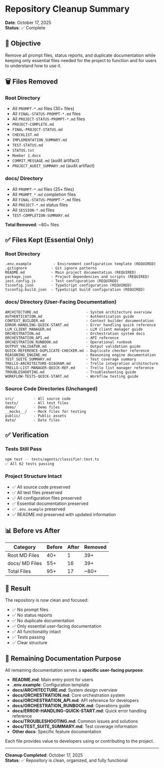 # Repository Cleanup Summary

**Date**: October 17, 2025  
**Status**: ✅ Complete

## 🎯 Objective
Remove all prompt files, status reports, and duplicate documentation while keeping only essential files needed for the project to function and for users to understand how to use it.

## 🗑️ Files Removed

### Root Directory
- All `PROMPT-*.md` files (30+ files)
- All `FINAL-STATUS-PROMPT-*.md` files
- All `PROJECT-STATUS-PROMPT-*.md` files
- `PROJECT-COMPLETE.md`
- `FINAL-PROJECT-STATUS.md`
- `CHECKLIST.md`
- `IMPLEMENTATION_SUMMARY.md`
- `TEST-STATUS.md`
- `STATUS.txt`
- `Member 1.docx`
- `COMMIT_MESSAGE.md` (audit artifact)
- `PROJECT_AUDIT_SUMMARY.md` (audit artifact)

### docs/ Directory
- All `PROMPT-*.md` files (25+ files)
- All `PROMPT_*.md` completion files
- All `FINAL-STATUS-PROMPT-*.md` files
- All `PROJECT-*.md` status files
- All `SESSION-*.md` files
- `TEST-COMPLETION-SUMMARY.md`

**Total Removed**: ~80+ files

## ✅ Files Kept (Essential Only)

### Root Directory
```
.env.example          - Environment configuration template (REQUIRED)
.gitignore           - Git ignore patterns
README.md            - Main project documentation (REQUIRED)
package.json         - Project dependencies and scripts (REQUIRED)
jest.config.js       - Test configuration (REQUIRED)
tsconfig.json        - TypeScript configuration (REQUIRED)
tsconfig.build.json  - TypeScript build configuration (REQUIRED)
```

### docs/ Directory (User-Facing Documentation)
```
ARCHITECTURE.md                      - System architecture overview
AUTHENTICATION.md                    - Authentication guide
CONTEXT_BUILDER.md                   - Context builder documentation
ERROR-HANDLING-QUICK-START.md        - Error handling quick reference
LLM_CLIENT_MANAGER.md                - LLM client manager guide
ORCHESTRATION.md                     - Orchestration system docs
ORCHESTRATION_API.md                 - API reference
ORCHESTRATION_RUNBOOK.md             - Operational runbook
OUTPUT_VALIDATOR.md                  - Output validation guide
QUICK-REFERENCE-DUPLICATE-CHECKER.md - Duplicate checker reference
REASONING_ENGINE.md                  - Reasoning engine documentation
TEST_SUITE_SUMMARY.md                - Test coverage summary
TRELLO-ARCHITECTURE-DIAGRAM.md       - Trello integration architecture
TRELLO-LIST-MANAGER-QUICK-REF.md     - Trello list manager reference
TROUBLESHOOTING.md                   - Troubleshooting guide
WORKFLOW-TESTS-QUICK-START.md        - Workflow testing guide
```

### Source Code Directories (Unchanged)
```
src/         - All source code
tests/       - All test files
demo/        - Demo files
__mocks__/   - Mock files for testing
public/      - Public assets
data/        - Data files
```

## ✅ Verification

### Tests Still Pass
```bash
npm test -- tests/agents/classifier.test.ts
✅ All 62 tests passing
```

### Project Structure Intact
- ✅ All source code preserved
- ✅ All test files preserved
- ✅ All configuration files preserved
- ✅ Essential documentation preserved
- ✅ `.env.example` preserved
- ✅ README.md preserved with updated information

## 📊 Before vs After

| Category | Before | After | Removed |
|----------|--------|-------|---------|
| Root MD Files | 40+ | 1 | 39+ |
| docs/ MD Files | 55+ | 16 | 39+ |
| Total Files | 95+ | 17 | ~80+ |

## 🎉 Result

The repository is now clean and focused:
- ✅ No prompt files
- ✅ No status reports
- ✅ No duplicate documentation
- ✅ Only essential user-facing documentation
- ✅ All functionality intact
- ✅ Tests passing
- ✅ Clear structure

## 📝 Remaining Documentation Purpose

All remaining documentation serves a **specific user-facing purpose**:
- **README.md**: Main entry point for users
- **.env.example**: Configuration template
- **docs/ARCHITECTURE.md**: System design overview
- **docs/ORCHESTRATION.md**: Core orchestration system
- **docs/ORCHESTRATION_API.md**: API reference for developers
- **docs/ORCHESTRATION_RUNBOOK.md**: Operations guide
- **docs/ERROR-HANDLING-QUICK-START.md**: Quick error handling reference
- **docs/TROUBLESHOOTING.md**: Common issues and solutions
- **docs/TEST_SUITE_SUMMARY.md**: Test coverage information
- **Other docs**: Specific feature documentation

Each file provides value to developers using or contributing to the project.

---

**Cleanup Completed**: October 17, 2025  
**Status**: ✅ Repository is clean, organized, and fully functional
